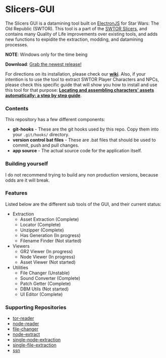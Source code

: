 # Slicers-GUI

The Slicers GUI is a datamining tool built on [ElectronJS](https://www.electronjs.org/) for Star Wars: The Old Republic (SWTOR). This tool is a part of the [SWTOR Slicers](https://github.com/SWTOR-Slicers), and contains many Quality of Life improvements over existing tools, and adds new functions to expidite the extraction, modding, and datamining processes.

**NOTE**: Windows only for the time being

**Download**: [Grab the newest release!](https://github.com/Tormak9970/Slicers-GUI/releases)

For directions on its installation, please check our [**wiki**](https://github.com/SWTOR-Slicers/WikiPedia/wiki/). Also, if your intention is to use the tool to extract SWTOR Player Characters and NPCs, please check this specific guide that will show you how to install and use this tool for that purpose: [**Locating and assembling characters' assets automatically: a step by step guide**](https://github.com/SWTOR-Slicers/WikiPedia/wiki/locating-swtor-characters-assets-automatically).


### Contents

This repository has a few different components:
 - **git-hooks** - These are the git hooks used by this repo. Copy them into your `.git/hooks/` directory.
 - **version control bat files** - These are .bat files that should be used to commit, push and pull changes.
 - **app source** - The actual source code for the application itself.

### Building yourself

I do not recommend trying to build any non production versions, because odds are it will break.

### Features

Listed below are the different sub tools of the GUI, and their current status:
 - Extraction
    - Asset Extraction (Complete)
    - Locator (Complete)
    - Unzipper (Complete)
    - Has Generation (In progress)
    - Filename Finder (Not started)
 - Viewers
    - GR2 Viewer (In progress)
    - Node Viewer (In progress)
    - Asset Viewer (Not started)
 - Utilities
    - File Changer (Unstable)
    - Sound Converter (Complete)
    - Patch Getter (Complete)
    - DBM Utils (Not started)
    - UI Editor (Complete)

### Supporting Repositories

 - [tor-reader](https://github.com/Tormak9970/tor-reader)
 - [node-reader](https://github.com/Tormak9970/node-reader)
 - [file-changer](https://github.com/Tormak9970/file-changer)
 - [node-extract](https://github.com/Tormak9970/node-extract)
 - [single-node-extraction](https://github.com/Tormak9970/single-node-extraction)
 - [single-file-extraction](https://github.com/Tormak9970/single-file-extractor)
 - [ssn](https://github.com/Tormak9970/ssn)
